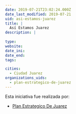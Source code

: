 ```yaml
---
date: 2019-07-21T23:02:24.000Z
date_last_modified: 2019-07-21
uid: asi-estamos-juarez
title: |
  Así Estamos Juarez
description: |
  
type: 
website: 
date_ini: 
date_end: 
tags:

cities: 
  - Ciudad Juarez
organizations_uids:
  - plan-estrategico-de-juarez
---
```


Esta iniciativa fue realizada por:

- [Plan Estrategico De Juarez](/organizaciones/plan-estrategico-de-juarez)
